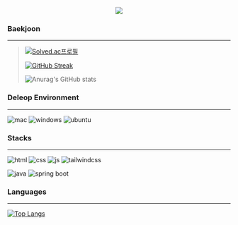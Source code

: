  
<p align='center'>
    <img src="https://capsule-render.vercel.app/api?type=waving&height=290&color=gradient&text=Hello!%20&reversal=false&fontAlign=50&fontAlignY=40&animation=twinkling&strokeWidth=0&fontColor=06142e&desc=I'm%20DG"/>
</p> 

<!--
**YunDongGeun/YunDongGeun** is a ✨ _special_ ✨ repository because its `README.md` (this file) appears on your GitHub profile.

Here are some ideas to get you started:

- 🔭 I’m currently working on ...
- 🌱 I’m currently learning ...
- 👯 I’m looking to collaborate on ...
- 🤔 I’m looking for help with ...
- 💬 Ask me about ...
- 📫 How to reach me: ...
- 😄 Pronouns: ...
- ⚡ Fun fact: ...
-->

### **Baekjoon**
---
>[![Solved.ac프로필](http://mazassumnida.wtf/api/v2/generate_badge?boj=ehd666)](https://solved.ac/ehd666)
>
>[![GitHub Streak](https://streak-stats.demolab.com/?user=YunDongGeun&theme=dark)](https://git.io/streak-stats)
>
>![Anurag's GitHub stats](https://github-readme-stats.vercel.app/api?username=YunDongGeun&hide=contribs,prs&show_icons=true&theme=테마)

### **Deleop Environment**
---
![mac](https://img.shields.io/badge/mac%20os-000000?style=for-the-badge&logo=apple&logoColor=white)
![windows](https://img.shields.io/badge/Windows-0078D6?style=for-the-badge&logo=windows&logoColor=white)
![ubuntu](https://img.shields.io/badge/Ubuntu-E95420?style=for-the-badge&logo=ubuntu&logoColor=white)

### **Stacks**
---
![html](https://img.shields.io/badge/HTML5-E34F26?style=for-the-badge&logo=HTML5&logoColor=white)
![css](https://img.shields.io/badge/CSS3-1572B6?style=for-the-badge&logo=CSS3&logoColor=white)
![js](https://img.shields.io/badge/JavaScript-F7DF1E?style=for-the-badge&logo=JavaScript&logoColor=white)
![tailwindcss](https://img.shields.io/badge/Tailwind_CSS-38B2AC?style=for-the-badge&logo=tailwind-css&logoColor=white)

![java](https://img.shields.io/badge/Java-ED8B00?style=for-the-badge&logo=openjdk&logoColor=white)
![spring boot](https://img.shields.io/badge/springboot-6DB33F?style=for-the-badge&logo=springboot&logoColor=white)

### **Languages**
---
[![Top Langs](https://github-readme-stats.vercel.app/api/top-langs/?username=YunDongGeun)](https://github.com/anuraghazra/github-readme-stats)
